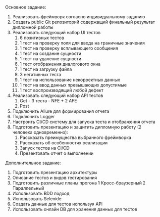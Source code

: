 Основное задание:
1. 	Реализовать фреймворк согласно индивидуальному заданию
2. 	Создать public Git репозиторий содержащий финальный результат дипломной работы
3. 	Реализовать следующий набор UI тестов
      1. 	6 позитивных тестов
      2. 	1 тест на проверку поля для ввода на граничные значения
      3. 	1 тест на проверку всплывающего сообщения
      4. 	1 тест на создание сущности
      4. 	1 тест на удаление сущности
      5. 	1 тест отображения диалогового окна
      6. 	1 тест на загрузку файла
      7. 	3 негативных теста
      8. 	1 тест на использование некорректных данных
      9. 	1 тест на ввод данных превышающих допустимые
      10. 	1 тест воспроизводящий любой дефект
4. 	Реализовать следующий набор API тестов
      1. 	Get - 3 теста - NFE + 2 AFE
      2. 	Post
5. 	Подключить Allure для формирования отчета
6.   Подключить Logger
7. 	Настроить CI/CD систему для запуска теста и отображения отчета
8. 	Подготовить презентацию и защитить дипломную работу (2 человека одновременно):
      1. 	Рассказать преимущества выбранного фреймворка
      2. 	Рассказать об особенностях реализации
      3. 	Запуск тестов на CI/CD
      4. 	Презентовать отчет о выполнении

Дополнительное задание:
1. 	Подготовить презентацию архитектуры
2. 	Описание тестов и видов тестирования
3. 	Подготовить различные планы прогона
      1 Кросс-браузерный
      2 Параллельный
4. 	Использовать BDD подход
5. 	Использовать Selenide
6. 	Создать данные для тестов используя API
7. Использовать онлайн DB для хранения данных для тестов
